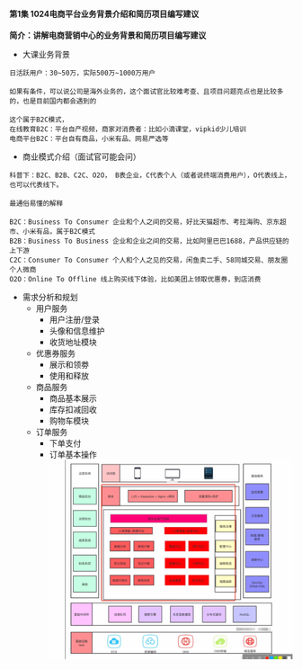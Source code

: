 #### 第1集  1024电商平台业务背景介绍和简历项目编写建议

**简介：讲解电商营销中心的业务背景和简历项目编写建议**

* 大课业务背景

```
日活跃用户：30~50万，实际500万~1000万用户

如果有条件，可以说公司是海外业务的，这个面试官比较难考查、且项目问题亮点也是比较多的，也是目前国内都会遇到的

这个属于B2C模式，
在线教育B2C：平台自产视频，商家对消费者：比如小滴课堂，vipkid少儿培训
电商平台B2C：平台自有商品，小米有品、网易严选等
```
* 商业模式介绍（面试官可能会问）

```
科普下：B2C、B2B、C2C、O2O， B表企业，C代表个人（或者说终端消费用户），O代表线上，也可以代表线下。

最通俗易懂的解释

B2C：Business To Consumer 企业和个人之间的交易，好比天猫超市、考拉海购、京东超市、小米有品，属于B2C模式
B2B：Business To Business 企业和企业之间的交易，比如阿里巴巴1688，产品供应链的上下游
C2C：Consumer To Consumer 个人和个人之见的交易，闲鱼卖二手、58同城交易、朋友圈个人微商
O2O：Online To Offline 线上购买线下体验，比如美团上领取优惠券，到店消费
```
* 需求分析和规划
  * 用户服务
    * 用户注册/登录
    * 头像和信息维护
    * 收货地址模块
  * 优惠券服务
    * 展示和领劵
    * 使用和释放
  * 商品服务
    * 商品基本展示
    * 库存扣减回收
    * 购物车模块
  * 订单服务
    * 下单支付
    * 订单基本操作
![输入图片说明](/imgs/2023-03-23/I9kL6N2gvmKOr1CB.png)
<!--stackedit_data:
eyJoaXN0b3J5IjpbLTY2Mzg1MDQzNyw1NzUwOTY2MCwxNTA4ND
M4ODAwXX0=
-->